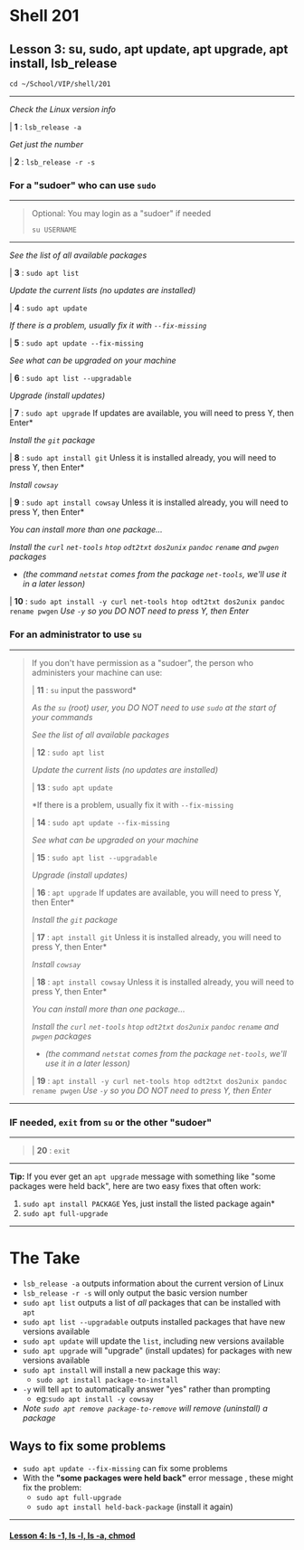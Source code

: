 # Shell 201
## Lesson 3: su, sudo, apt update, apt upgrade, apt install, lsb_release

`cd ~/School/VIP/shell/201`

___

*Check the Linux version info*

| **1** : `lsb_release -a`

*Get just the number*

| **2** : `lsb_release -r -s`

### For a "sudoer" who can use `sudo`
>
___
> Optional: You may login as a "sudoer" if needed
>
> `su USERNAME`
>
___

*See the list of all available packages*

| **3** : `sudo apt list`

*Update the current lists (no updates are installed)*

| **4** : `sudo apt update`

*If there is a problem, usually fix it with `--fix-missing`*

| **5** : `sudo apt update --fix-missing`

*See what can be upgraded on your machine*

| **6** : `sudo apt list --upgradable`

*Upgrade (install updates)*

| **7** : `sudo apt upgrade` If updates are available, you will need to press Y, then Enter*

*Install the `git` package*

| **8** : `sudo apt install git` Unless it is installed already, you will need to press Y, then Enter*

*Install `cowsay`*

| **9** : `sudo apt install cowsay` Unless it is installed already, you will need to press Y, then Enter*

*You can install more than one package...*

*Install the `curl` `net-tools` `htop` `odt2txt` `dos2unix` `pandoc` `rename` and `pwgen` packages*
- *(the command `netstat` comes from the package `net-tools`, we'll use it in a later lesson)*

| **10** : `sudo apt install -y curl net-tools htop odt2txt dos2unix pandoc rename pwgen` *Use `-y` so you DO NOT need to press Y, then Enter*

### For an administrator to use `su`
>
___
> If you don't have permission as a "sudoer", the person who administers your machine can use:
>
> | **11** : `su` input the password*
>
> *As the `su` (root) user, you DO NOT need to use `sudo` at the start of your commands*
>
> *See the list of all available packages*
>
> | **12** : `sudo apt list`
>
> *Update the current lists (no updates are installed)*
>
> | **13** : `sudo apt update`
>
> *If there is a problem, usually fix it with `--fix-missing`
>
> | **14** : `sudo apt update --fix-missing`
>
> *See what can be upgraded on your machine*
>
> | **15** : `sudo apt list --upgradable`
>
> *Upgrade (install updates)*
>
> | **16** : `apt upgrade` If updates are available, you will need to press Y, then Enter*
>
> *Install the `git` package*
>
> | **17** : `apt install git` Unless it is installed already, you will need to press Y, then Enter*
>
> *Install `cowsay`*
>
> | **18** : `apt install cowsay` Unless it is installed already, you will need to press Y, then Enter*
>
> *You can install more than one package...*
>
> *Install the `curl` `net-tools` `htop` `odt2txt` `dos2unix` `pandoc` `rename` and `pwgen` packages*
> - *(the command `netstat` comes from the package `net-tools`, we'll use it in a later lesson)*
>
> | **19** : `apt install -y curl net-tools htop odt2txt dos2unix pandoc rename pwgen` *Use `-y` so you DO NOT need to press Y, then Enter*
>
___

### IF needed, `exit` from `su` or the other "sudoer"
>
___
>
> | **20** : `exit`
>
___

**Tip:** If you ever get an `apt upgrade` message with something like "some packages were held back", here are two easy fixes that often work:

1. `sudo apt install PACKAGE` Yes, just install the listed package again*
2. `sudo apt full-upgrade`

___

# The Take

- `lsb_release -a` outputs information about the current version of Linux
- `lsb_release -r -s` will only output the basic version number
- `sudo apt list` outputs a list of *all* packages that can be installed with `apt`
- `sudo apt list --upgradable` outputs installed packages that have new versions available
- `sudo apt update` will update the `list`, including new versions available
- `sudo apt upgrade` will "upgrade" (install updates) for packages with new versions available
- `sudo apt install` will install a new package this way:
  - `sudo apt install package-to-install`
- `-y` will tell `apt` to automatically answer "yes" rather than prompting
  - eg:`sudo apt install -y cowsay`
- *Note `sudo apt remove package-to-remove` will remove (uninstall) a package*
## Ways to fix some problems
- `sudo apt update --fix-missing` can fix some problems
- With the **"some packages were held back"** error message , these might fix the problem:
  - `sudo apt full-upgrade`
  - `sudo apt install held-back-package` (install it again)

___

#### [Lesson 4: ls -1, ls -l, ls -a, chmod](https://github.com/inkVerb/vip/blob/master/201-shell/Lesson-04.md)
